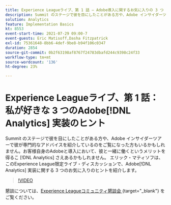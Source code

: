```yaml
---
title: Experience Leagueライブ、第 1 話 – Adobe導入に関するお気に入りの 3 つ  [!DNL Analytics]  ヒント
description: Summit のステージで彼を目にしたことがある方や、Adobe インサイダーツアーで彼が専門的なアドバイスを紹介しているのをご覧になった方もいるかもしれません。お客様自身のAdobe導入において、彼と一緒に仕事をするというメリットを得られるかもし  [!DNL Analytics]  ません。 エリック・マティソフは、この排他的なExperience Leagueのライブディスカッションに、Adobe [!DNL Analytics]  実装に関する 3 つのお気に入りのヒントを紹介しています。
solution: Analytics
feature: Implementation Basics
kt: 8553
event-start-time: 2021-07-29 09:00-7
event-guests: Eric Matisoff,Dasha Fitzpatrick
exl-id: 75361648-8bb6-4def-9be8-b94f106c0347
duration: 2854
source-git-commit: 0b2f63198af8767f24783dbafd244c9398c24f33
workflow-type: tm+mt
source-wordcount: '136'
ht-degree: 23%

---
```


# Experience Leagueライブ、第 1 話：私が好きな 3 つのAdobe[!DNL Analytics] 実装のヒント

Summit のステージで彼を目にしたことがある方や、Adobe インサイダーツアーで彼が専門的なアドバイスを紹介しているのをご覧になった方もいるかもしれません。お客様自身のAdobeと導入において、彼と一緒に働くというメリットを得るこ [!DNL Analytics] さえあるかもしれません。 エリック・マティソフは、このExperience League限定ライブ・ディスカッションで、Adobe[!DNL Analytics] 実装に関する 3 つのお気に入りのヒントを紹介します。

>[!VIDEO](https://video.tv.adobe.com/v/335921/?quality=12&learn=on)

懇談については、[Experience Leagueコミュニティ懇談会 &#x200B;](https://experienceleaguecommunities.adobe.com/t5/adobe-analytics-discussions/questions-and-discussion-for-experience-league-live-ep-1-my/td-p/419498?profile.language=ja){target="_blank"} をご覧ください。

